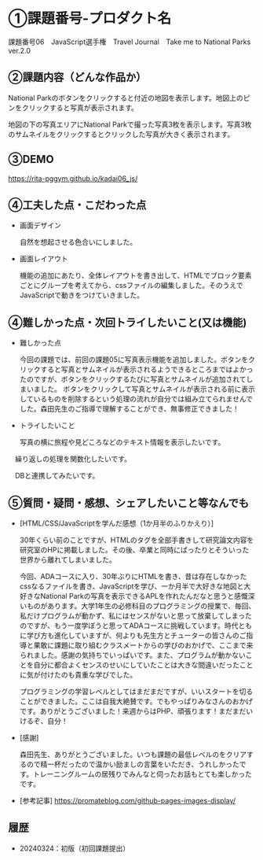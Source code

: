 # ①課題番号-プロダクト名
課題番号06　JavaScript選手権　Travel Journal　Take me to National Parks　ver.2.0

## ②課題内容（どんな作品か）
National Parkのボタンをクリックすると付近の地図を表示します。地図上のピンをクリックすると写真が表示されます。

地図の下の写真エリアにNational Parkで撮った写真3枚を表示します。写真3枚のサムネイルをクリックするとクリックした写真が大きく表示されます。

## ③DEMO
https://rita-pggym.github.io/kadai06_js/

## ④工夫した点・こだわった点
- 画面デザイン

  自然を想起させる色合いにしました。 
 
- 画面レイアウト

  機能の追加にあたり、全体レイアウトを書き出して、HTMLでブロック要素ごとにグループを考えてから、cssファイルの編集しました。そのうえでJavaScriptで動きをつけていきました。
 

## ④難しかった点・次回トライしたいこと(又は機能)
- 難しかった点

  今回の課題では、前回の課題05に写真表示機能を追加しました。ボタンをクリックすると写真とサムネイルが表示されるようできるところまではよかったのですが、ボタンをクリックするたびに写真とサムネイルが追加されてしまいました。
  ボタンをクリックして写真とサムネイルが表示される前に表示しているものを削除するという処理の流れが自分では組み立てられませんでした。森田先生のご指導で理解することができ、無事修正できました！

- トライしたいこと

  写真の横に旅程や見どころなどのテキスト情報を表示したいです。

　繰り返しの処理を関数化したいです。

　DBと連携してみたいです。
 
## ⑤質問・疑問・感想、シェアしたいこと等なんでも
- [HTML/CSS/JavaScriptを学んだ感想（1か月半のふりかえり）]

  30年くらい前のことですが、HTMLのタグを全部手書きして研究論文内容を研究室のHPに掲載しました。その後、卒業と同時にぱったりとそういった世界から離れてしまいました。
  

  今回、ADAコースに入り、30年ぶりにHTMLを書き、昔は存在しなかったcssなるファイルを書き、JavaScriptを学び、一か月半で大好きな地図と大好きなNational Parkの写真を表示できるAPLを作れたんだなと思うと感慨深いものがあります。大学1年生の必修科目のプログラミングの授業で、毎回、私だけプログラムが動かず、私にはセンスがないと思って放棄してしまったのですが、もう一度学ぼうと思ってADAコースに挑戦しています。時代ともに学び方も進化していますが、何よりも先生方とチューターの皆さんのご指導と果敢に課題に取り組むクラスメートからの学びのおかげで、ここまで来られました。感謝の気持ちでいっぱいです。また、プログラムが動かないことを自分に都合よくセンスのせいにしていたことは大きな間違いだったことに気が付けたのも貴重な学びでした。
  
  プログラミングの学習レベルとしてはまだまだですが、いいスタートを切ることができました。ここは自我大絶賛です。でもやっぱりみなさんのおかげです。ありがとうございました！来週からはPHP、頑張ります！まだまだいけるぞ、自分！

 
- [感謝]

  森田先生、ありがとうございました。いつも課題の最低レベルのをクリアするので精一杯だったので温かい励ましの言葉をいただき、うれしかったです。トレーニングルームの居残りでみんなと伺ったお話もとても楽しかったです。
 

- [参考記事]
  https://promateblog.com/github-pages-images-display/
  
## 履歴
- 20240324：初版（初回課題提出）
